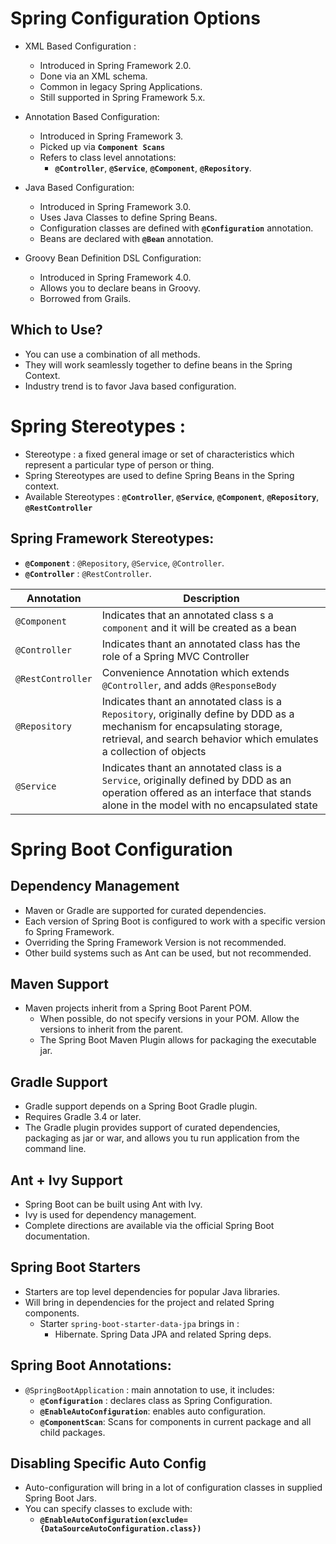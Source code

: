 # Spring Configuration Options
* XML Based Configuration : 
  * Introduced in Spring Framework 2.0.
  * Done via an XML schema.
  * Common in legacy Spring Applications.
  * Still supported in Spring Framework 5.x.

* Annotation Based Configuration:
  * Introduced in Spring Framework 3.
  * Picked up via **`Component Scans`**
  * Refers to class level annotations:
    * **`@Controller`**, **`@Service`**, **`@Component`**, **`@Repository`**.

* Java Based Configuration:
  * Introduced in Spring Framework 3.0.
  * Uses Java Classes to define Spring Beans.
  * Configuration classes are defined with **`@Configuration`** annotation.
  * Beans are declared with **`@Bean`** annotation.

* Groovy Bean Definition DSL Configuration:
  * Introduced in Spring Framework 4.0.
  * Allows you to declare beans in Groovy.
  * Borrowed from Grails.
  
## Which to Use?
* You can use a combination of all methods.
* They will work seamlessly together to define beans in the Spring Context.
* Industry trend is to favor Java based configuration.

# Spring Stereotypes : 
* Stereotype : a fixed general image or set of characteristics which represent a particular type
of person or thing.
* Spring Stereotypes are used to define Spring Beans in the Spring context.
* Available Stereotypes : **`@Controller`**, **`@Service`**, **`@Component`**, **`@Repository`**,
**`@RestController`**

## Spring Framework Stereotypes:
* **`@Component`** : `@Repository`, `@Service`, `@Controller`.
* **`@Controller`** : `@RestController`.

| Annotation | Description |
| --- | --- |
| `@Component` | Indicates that an annotated class s a `component` and it will be created as a bean|
| `@Controller` | Indicates thant an annotated class has the role of a Spring MVC Controller |
| `@RestController` | Convenience Annotation which extends `@Controller`, and adds `@ResponseBody` |
| `@Repository` | Indicates thant an annotated class is a `Repository`, originally define by DDD as a mechanism for encapsulating storage, retrieval, and search behavior which emulates a collection of objects |
| `@Service` | Indicates thant an annotated class is a `Service`, originally defined by DDD as an operation offered as an interface that stands alone in the model with no encapsulated state|

# Spring Boot Configuration

## Dependency Management
* Maven or Gradle are supported for curated dependencies.
* Each version of Spring Boot is configured to work with a specific version fo Spring Framework.
* Overriding the Spring Framework Version is not recommended.
* Other build systems such as Ant can be used, but not recommended.

## Maven Support
* Maven projects inherit from a Spring Boot Parent POM.
  * When possible, do not specify versions in your POM. Allow the versions to inherit from the parent.
  * The Spring Boot Maven Plugin allows for packaging the executable jar.

## Gradle Support
* Gradle support depends on a Spring Boot Gradle plugin.  
* Requires Gradle 3.4 or later.
* The Gradle plugin provides support of curated dependencies, packaging as jar or war, and 
allows you tu run application from the command line.

## Ant + Ivy Support
* Spring Boot can be built using Ant with Ivy.
* Ivy is used for dependency management.
* Complete directions are available via the official Spring Boot documentation.

## Spring Boot Starters
* Starters are top level dependencies for popular Java libraries.
* Will bring in dependencies for the project and related Spring components.
  * Starter `spring-boot-starter-data-jpa` brings in :
    * Hibernate.
    Spring Data JPA and related Spring deps.
    
## Spring Boot Annotations:
* `@SpringBootApplication` : main annotation to use, it includes:
   * **`@Configuration`** : declares class as Spring Configuration.
   * **`@EnableAutoConfiguration`**: enables auto configuration.
   * **`@ComponentScan`**: Scans for components in current package and all child packages.

## Disabling Specific Auto Config
* Auto-configuration will bring in a lot of configuration classes in supplied Spring Boot Jars.
* You can specify classes to exclude with:
   * **`@EnableAutoConfiguration(exclude={DataSourceAutoConfiguration.class})`**